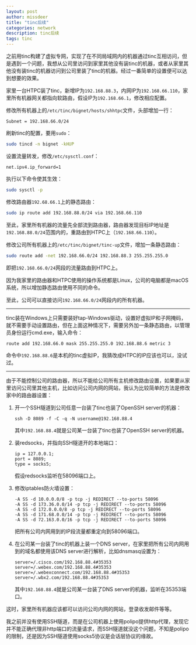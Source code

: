 ```yaml
---
layout: post
author: missdeer
title: "tinc后续"
categories: network
description: tinc后续
tags: tinc
---
```


之前用tinc构建了虚拟专网，实现了在不同局域网内的机器通过tinc互相访问，但是遇到一个问题，我想从公司里访问到家里其他没有装tinc的机器，或者从家里其他没有装tinc的机器访问到公司里装了tinc的机器。经过一番简单的设置便可以达到想要的效果。

家里一台HTPC装了tinc，新增IP为`192.168.88.3`，内网IP为`192.168.66.110`，家里所有机器网关都指向软路由，假设IP为`192.168.66.1`，修改相应配置。

修改所有机器上的`/etc/tinc/bignet/hosts/shhtpc`文件，头部增加一行：

```。
Subnet = 192.168.66.0/24
```

刷新tinc的配置，要用`sudo`：

```bash
sudo tincd -n bignet -kHUP
```

设置流量转发，修改`/etc/sysctl.conf`：

```
net.ipv4.ip_forward=1
```

执行以下命令使其生效：

```bash
sudo sysctl -p
```

修改路由器`192.68.66.1`上的静态路由：

```bash
sudo ip route add 192.168.88.0/24 via 192.168.66.110
```

至此，家里所有机器的流量先全部流到路由器，路由器发现目标IP地址是`192.168.88.0/24`范围内的，重路由到HTPC上（`192.168.66.110`）。

修改公司所有机器上的`/etc/tinc/bignet/tinc-up`文件，增加一条静态路由：

```bash
sudo route add -net 192.168.66.0/24 192.168.88.3 255.255.255.0
```

即把`192.168.66.0/24`网段的流量路由到HTPC上。

因为我家里的路由器和HTPC使用的操作系统都是Linux，公司的电脑都是macOS系统，所以增加静态路由使用不同的命令。

至此，公司可以直接访问`192.168.66.0/24`网段内的所有机器。

----

tinc装在Windows上只需要装好tap-Windows驱动，设置好虚拟IP和子网掩码，就不需要手动设置路由，但在上面这种情况下，需要另外加一条静态路由，以管理员身份运行cmd.exe，输入命令：

```
route add 192.168.66.0 mask 255.255.255.0 192.168.88.6 metric 3
```

命令中`192.168.88.6`是本机的tinc虚拟IP，我猜改成HTPC的IP应该也可以，没试过。

----

由于不能控制公司的路由器，所以不能给公司所有主机修改路由设置，如果要从家里访问公司里其他主机，比如访问公司内网的网站，我认为比较简单的方法是修改家中的路由器设置：

1. 开一个SSH隧道到公司任意一台装了tinc也装了OpenSSH server的机器：

   ```
   ssh -D 8089 -f -C -q -N username@192.168.88.4
   ```

   其中`192.168.88.4`就是公司某一台装了tinc也装了OpenSSH server的机器。

2. 装redsocks，并指向SSH隧道开的本地端口：

   ```
   ip = 127.0.0.1;
   port = 8089;
   type = socks5;
   ```

   假设redsocks监听在58096端口上。

3. 修改iptables防火墙设置：

   ```
   -A SS -d 10.0.0.0/8 -p tcp -j REDIRECT --to-ports 58096
   -A SS -d 173.36.0.0/14 -p tcp -j REDIRECT --to-ports 58096
   -A SS -d 172.0.0.0/8 -p tcp -j REDIRECT --to-ports 58096
   -A SS -d 171.68.0.0/14 -p tcp -j REDIRECT --to-ports 58096
   -A SS -d 72.163.0.0/16 -p tcp -j REDIRECT --to-ports 58096
   ```

   把所有公司内网用到的IP段流量都重定向到58096端口。

4. 在公司某一台装了tinc的机器上装一个DNS server，在家里把所有公司内网用到的域名都使用该DNS server进行解析，比如dnsmasq设置为：

   ```
   server=/.cisco.com/192.168.88.4#35353
   server=/.webex.com/192.168.88.4#35353
   server=/.webexconnect.com/192.168.88.4#35353
   server=/.wbx2.com/192.168.88.4#35353
   ```

   其中`192.168.88.4`就是公司某一台装了DNS server的机器，监听在35353端口。

这时，家里所有机器应该都可以访问公司内网的网站，登录收发邮件等等。

我之前并没有使用SSH隧道，而是在公司机器上使用polipo提供http代理，发现它并不能正确代理非http端口的流量请求，而SSH隧道就没这个问题，不知是polipo的限制，还是因为SSH隧道使用socks5协议是会话层协议的缘故。